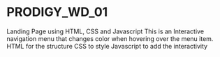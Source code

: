 # PRODIGY_WD_01
Landing Page using HTML, CSS and Javascript 
This is an Interactive navigation menu that changes color when hovering over the menu item. 
HTML for the structure 
CSS to style
Javascript to add the interactivity
